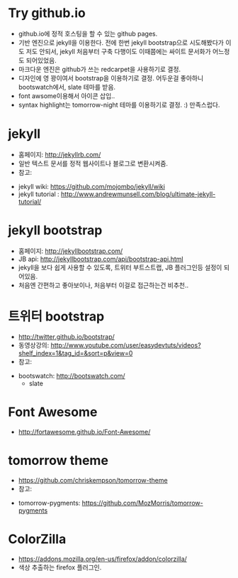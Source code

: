 # Try github.io
* github.io에 정적 호스팅을 할 수 있는 github pages.
* 기반 엔진으로 jekyll을 이용한다. 전에 한번 jekyll bootstrap으로 시도해봤다가 이도 저도 안되서, jekyll 처음부터 구축 다행이도 이때쯤에는 싸이트 문서화가 어느정도 되어있었음.
* 마크다운 엔진은 github가 쓰는 redcarpet을 사용하기로 결정.
* 디자인에 영 꽝이여서 bootstrap을 이용하기로 결정. 어두운걸 좋아하니 bootswatch에서, slate 테마를 받음.
* font awsome이용해서 아이콘 삽입..
* syntax highlight는 tomorrow-night 테마를 이용하기로 결정. :) 만족스럽다.

# jekyll
* 홈페이지:  http://jekyllrb.com/
* 일반 텍스트 문서를 정적 웹사이트나 블로그로 변환시켜줌.
* 참고:
 - jekyll wiki: https://github.com/mojombo/jekyll/wiki
 - jekyll tutorial : http://www.andrewmunsell.com/blog/ultimate-jekyll-tutorial/

# jekyll bootstrap
* 홈페이지: http://jekyllbootstrap.com/
* JB api: http://jekyllbootstrap.com/api/bootstrap-api.html
* jekyll을 보다 쉽게 사용할 수 있도록, 트위터 부트스트랩, JB 플러그인등 설정이 되어있음.
* 처음엔 간편하고 좋아보이나, 처음부터 이걸로 접근하는건 비추천..

# 트위터 bootstrap
* http://twitter.github.io/bootstrap/
* 동영상강의: http://www.youtube.com/user/easydevtuts/videos?shelf_index=1&tag_id=&sort=p&view=0
* 참고:
 - bootswatch: http://bootswatch.com/
     - slate

# Font Awesome
* http://fortawesome.github.io/Font-Awesome/

# tomorrow theme
* https://github.com/chriskempson/tomorrow-theme
* 참고:
 - tomorrow-pygments: https://github.com/MozMorris/tomorrow-pygments

# ColorZilla
* https://addons.mozilla.org/en-us/firefox/addon/colorzilla/
* 색상 추출하는 firefox 플러그인.
